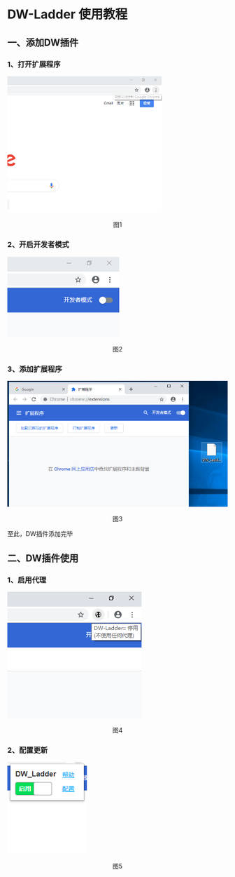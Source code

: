# DW-Ladder 使用教程
## 一、添加DW插件
### 1、打开扩展程序

<img src="img/Tutorial/step1.gif" margin-left="15%" width="70%">

<p align="center">图1</p>

### 2、开启开发者模式

![step2 png](img/Tutorial/step2.gif)

<p align="center">图2</p>

### 3、添加扩展程序

![step3 png](img/Tutorial/step3.gif)

<p align="center">图3</p>

至此，DW插件添加完毕

## 二、DW插件使用
### 1、启用代理

![step7 png](img/Tutorial/step4.gif)

<p align="center">图4</p>

### 2、配置更新

![step8 png](img/Tutorial/step5.gif)

<p align="center">图5</p>
